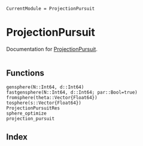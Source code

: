 ```@meta
CurrentModule = ProjectionPursuit
```

# ProjectionPursuit

Documentation for [ProjectionPursuit](https://github.com/xieyj17/ProjectionPursuit.jl).

```@contents
```

## Functions

```@docs
gensphere(N::Int64, d::Int64)
fastgensphere(N::Int64, d::Int64; par::Bool=true)
fromsphere(theta::Vector{Float64})
tosphere(s::Vector{Float64})
ProjectionPursuitRes
sphere_optimize
projection_pursuit
```

## Index

```@index
```

